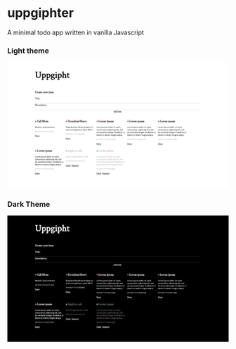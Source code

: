 # uppgiphter

A minimal todo app written in vanilla Javascript

### Light theme
![Light theme](screenshots/light.png)
### Dark Theme
![Dark theme](screenshots/dark.png)
